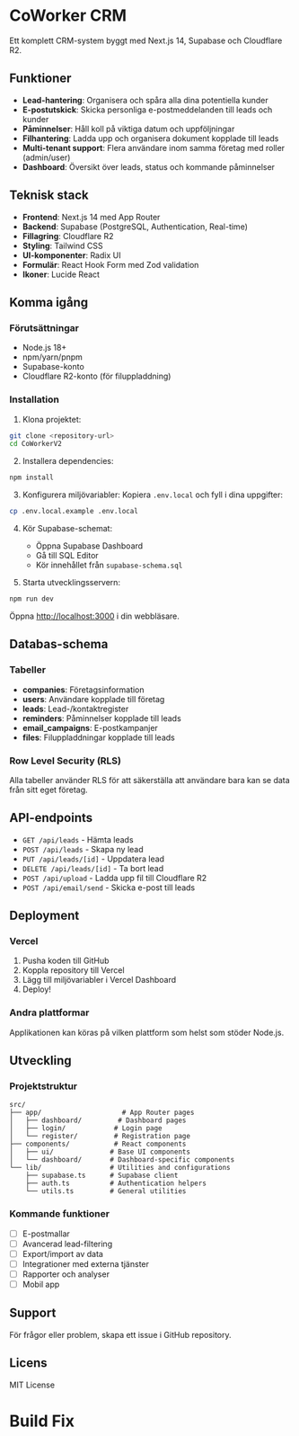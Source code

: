# CoWorker CRM

Ett komplett CRM-system byggt med Next.js 14, Supabase och Cloudflare R2.

## Funktioner

- **Lead-hantering**: Organisera och spåra alla dina potentiella kunder
- **E-postutskick**: Skicka personliga e-postmeddelanden till leads och kunder
- **Påminnelser**: Håll koll på viktiga datum och uppföljningar
- **Filhantering**: Ladda upp och organisera dokument kopplade till leads
- **Multi-tenant support**: Flera användare inom samma företag med roller (admin/user)
- **Dashboard**: Översikt över leads, status och kommande påminnelser

## Teknisk stack

- **Frontend**: Next.js 14 med App Router
- **Backend**: Supabase (PostgreSQL, Authentication, Real-time)
- **Fillagring**: Cloudflare R2
- **Styling**: Tailwind CSS
- **UI-komponenter**: Radix UI
- **Formulär**: React Hook Form med Zod validation
- **Ikoner**: Lucide React

## Komma igång

### Förutsättningar

- Node.js 18+ 
- npm/yarn/pnpm
- Supabase-konto
- Cloudflare R2-konto (för filuppladdning)

### Installation

1. Klona projektet:
```bash
git clone <repository-url>
cd CoWorkerV2
```

2. Installera dependencies:
```bash
npm install
```

3. Konfigurera miljövariabler:
Kopiera `.env.local` och fyll i dina uppgifter:
```bash
cp .env.local.example .env.local
```

4. Kör Supabase-schemat:
   - Öppna Supabase Dashboard
   - Gå till SQL Editor
   - Kör innehållet från `supabase-schema.sql`

5. Starta utvecklingsservern:
```bash
npm run dev
```

Öppna [http://localhost:3000](http://localhost:3000) i din webbläsare.

## Databas-schema

### Tabeller

- **companies**: Företagsinformation
- **users**: Användare kopplade till företag
- **leads**: Lead-/kontaktregister
- **reminders**: Påminnelser kopplade till leads
- **email_campaigns**: E-postkampanjer
- **files**: Filuppladdningar kopplade till leads

### Row Level Security (RLS)

Alla tabeller använder RLS för att säkerställa att användare bara kan se data från sitt eget företag.

## API-endpoints

- `GET /api/leads` - Hämta leads
- `POST /api/leads` - Skapa ny lead
- `PUT /api/leads/[id]` - Uppdatera lead
- `DELETE /api/leads/[id]` - Ta bort lead
- `POST /api/upload` - Ladda upp fil till Cloudflare R2
- `POST /api/email/send` - Skicka e-post till leads

## Deployment

### Vercel

1. Pusha koden till GitHub
2. Koppla repository till Vercel
3. Lägg till miljövariabler i Vercel Dashboard
4. Deploy!

### Andra plattformar

Applikationen kan köras på vilken plattform som helst som stöder Node.js.

## Utveckling

### Projektstruktur

```
src/
├── app/                    # App Router pages
│   ├── dashboard/         # Dashboard pages
│   ├── login/            # Login page
│   └── register/         # Registration page
├── components/           # React components
│   ├── ui/              # Base UI components
│   └── dashboard/       # Dashboard-specific components
└── lib/                 # Utilities and configurations
    ├── supabase.ts      # Supabase client
    ├── auth.ts          # Authentication helpers
    └── utils.ts         # General utilities
```

### Kommande funktioner

- [ ] E-postmallar
- [ ] Avancerad lead-filtering
- [ ] Export/import av data
- [ ] Integrationer med externa tjänster
- [ ] Rapporter och analyser
- [ ] Mobil app

## Support

För frågor eller problem, skapa ett issue i GitHub repository.

## Licens

MIT License
# Build Fix
